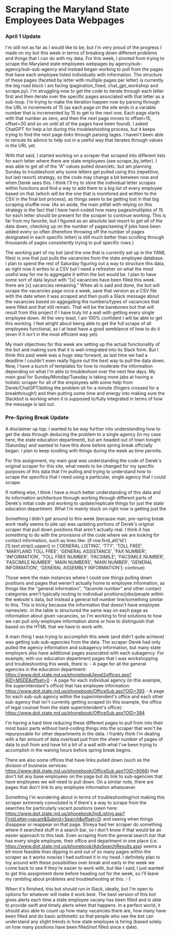 # Scraping the Maryland State Employees Data Webpages

### April 1 Update

I'm still not as far as I would like to be, but I'm very proud of the progress I made on my bot this week in terms of breaking down different problems and things that I can do with my data. For this week, I pivoted from trying to scrape the Maryland state employees webpages by agency/sub-agency/sub-sub-agency and instead began working to pull from the pages that have each employee listed individually with information. The structure of these pages (faceted by letter with multiple pages per letter) is currently the big road block I am facing (pagination_fixed, chat_gpt_workshop and scrape.py). I'm struggling now to get the code to iterate through each letter first and then iterate over the specific pages associated with that letter as a sub-loop. I'm trying to make the iteration happen now by parsing through the URL in increments of 15 (as each page on the site ends in a variable number that is incremented by 15 to get to the next one. Each page starts with that number as zero, and then the next page moves to offset=15, offset=30 and so on until all of the pages have been found). I asked ChatGPT for help a lot during this troubleshooting process, but it keeps trying to find the next page *links* through parsing <a> tages. I haven't been able to reroute its advice to help out in a useful way that iterates through values in the URL yet.

With that said, I started working on a scraper that scraped into different lists for each letter where there are state employees (see scrape_by_letter). I was able to get all of the "A" values pulled down/etc. but am planning Sunday to troubleshoot why some letters get pulled using this (repetitive, but last resort) strategy, so the code may change a bit between now and when Derek sees this. I think I'll try to store the individual letter scrapes within functions and find a way to add them to a big list of every employee based on that (which will be the one that is monitored and written to the CSV in the final bot process), as things seem to be getting lost in that big scraping shuffle now. 
    (As an aside, the main pitfall with relying on this strategy is the fact that I have hard-coded how many pages/multiples of 15 for each letter should be present for the scraper to continue working. This is far from my favorite, but I figured as an absolute last resort to get *all* of the data down, checking up on the number of pages/seeing if jobs have been added every so often (therefore throwing off the number of pages designated in each specific letter) is still much better than scrolling through thousands of pages consistently trying to pull specific rows.)

The working part of my bot (and the one that is currently set up in the YAML files) is one that just pulls the vacancies from the state employee database. I plan to spend the rest of Saturday figuring out a way to structure this data, as right now it writes to a CSV but I need a refresher on what the most useful way for me to aggregate it within the bot would be. I plan to have some sort of data layout with "[x] vacancies have been filled this week. there are [x] vacancies remaining." When all is said and done, the bot will scrape the vacancies page once a week, save that version as a CSV file with the date when it was scraped and then push a Slack message about the vacancies based on aggegating the numbers/types of vacancies that were filled and that still remain. That will be the barebones bot that will result from this project if I have truly hit a wall with getting every single employee down. At the very least, I am 100% confident I will be able to get this working. I feel alright about being able to get the full scrape of all employees functional, as I at least have a good semblance of how to do it (even if it isn't in the most efficient way yet).

My main objectives for this week are setting up the actual functionality of the bot and making sure that it is well-integrated into its Slack form. But I think this past week was a huge step forward, as last time we had a deadline I couldn't even really figure out the best way to pull the data down. Now, I have a bunch of templates for how to moderate the information depending on what I'm able to troubleshoot over the next few days. My main goal for Sunday/Monday/Tuesday is taking more jabs at having a holistic scraper for all of the employees with some help from Derek/ChatGPT/letting the problem sit for a minute (fingers crossed for a breakthrough!) and then putting some time and energy into making sure the Slackbot is working when it is supposed to/fully integrated in terms of how the message is laid out. 

### Pre-Spring Break Update

A disclaimer up top: I wanted to be way further into understanding how to get the data through deducing the problem to a single agency (in my case here, the state education department), but am headed out of town tonight (Saturday) and wanted to have this done before spring break officially began. I plan to keep toodling with things during the week as time permits.

For this assignment, my main goal was understanding the code of Derek's original scraper for this site, what needs to be changed for my specific purposes of this data that I'm pulling and trying to understand how to scrape the specifics that I need using a particular, single agency that I could scrape.

If nothing else, I think I have a much better understanding of this data and its information architecture through working through different parts of Derek's initial code and working to update/replicate things for just the state education department. What I'm mainly stuck on right now is getting just the

Something I didn't get around to this week (because man, pre-spring break work really seems to pile up) was updating portions of Derek's original scraper that pull down positions that aren't actually real. I think it has something to do with the provisions of the code where we are looking for contact information, such as lines like:
    (if row.find_all('td')[1].text.strip().upper() in ['GENERAL LISTING', 'TTY', 'TOLL FREE', 'MARYLAND TOLL FREE', 'GENERAL ASSISTANCE', 'FAX NUMBER', 'INFORMATION', 'TOLL FREE NUMBER', 'FACSIMILE', 'FACSIMILE NUMBER', 'FASCIMILE NUMBER', 'MAIN NUMBERS', 'MAIN NUMBER', 'GENERAL INFORMATION', 'GENERAL ASSEMBLY INFORMATION']:
                continue)

Those were the main instances where I could see things pulling down positions and pages that weren't actually home to employee information, as things like the "general information", "facsmile number" and other contact categories aren't typically routing to individual positions/jobs/people within the website's data, but instead a general toll number line/something similar to this. This is tricky because the information that doesn't have employee names/etc. in the table is structured the same way on each page as information about given vacancies, so I'm working to find solutions to how we can pull only employee information alone or how to distinguish that based on the HTML that we have to work with.

A main thing I was trying to accomplish this week (and didn't quite achieve) was getting sub-sub-agencies from the data. The scraper Derek had only pulled the agency information and subagency information, but many state employers also have additional pages associated with each subagency. For example, with our education department pages that I was workshopping and troubleshooting this week, there is:
    - A page for all the general agencies in the education department: https://www.doit.state.md.us/phonebook/level2offices.asp?AID=MSDE&offset=0
    - A page for each individual agency (in this example, the superintendant's office) that has employee information: https://www.doit.state.md.us/phonebook/OfficeSub.asp?OID=393
    - A page for each sub-sub agency within the superintendent's office and each other sub-agency that isn't currently getting scraped (in this example, the office of legal counsel from the state superintendent's office): https://www.doit.state.md.us/phonebook/OfficeSub.asp?OID=394

I'm having a hard time reducing these different pages to pull from into their most basic parts without hard-coding things into the scraper that won't be repurposable for other departments in the data. I frankly think I'm dealing with a fair amount of data overload just from the sheer number of pages of data to pull from and have hit a bit of a wall with what I've been trying to accomplish in the waning hours before spring break begins. 

There are also some offices that have links pulled down (such as the division of business services: https://www.doit.state.md.us/phonebook/OfficeSub.asp?OID=8066) that don't list any base employees on the page but do link to sub-agencies that have employees we will need to pull down. On a similar note, there are pages that don't link to any employee information whatsoever.

Something I'm wondering about in terms of troubleshooting/not making this scraper extremely convoluted is if there's a way to scrape from the searches for particularly vacant positions (seen here: https://www.doit.state.md.us/phonebook/IndListing.asp?FirstLetter=vacant&Submit=Search&offset=0) and seeing when things disappear or reappear on that page. Shreya had her scraper do something where it searched stuff in a search bar, so I don't know if that would be an easier approach to this task. Even scraping from the general search bar that has every single employee, their office and department in one place (i.e. https://www.doit.state.md.us/phonebook/AdvSearchResults.asp) seems a bit more feasible than dipping in and out of so many pages within the scraper as it works now/as I had outlined it in my head. I definitely plan to toy around with these possibilities over break and early in the week we come back to see if they're easier to work with, but like I said, I just wanted to get this assignment done before heading out for the week, so I'll leave my rambling about problems and troubleshooting at this. :-)

When it's finished, this bot should run in Slack, ideally, but I'm open to options for whatever will make it work best. The best version of this bot gives alerts each time a state employee vacany has been filled and is able to provide swift and timely alerts when that happens. In a perfect world, it should also able to count up how many vacancies there are, how many have been filled and do basic arithmetic so that people who see the bot can understand any slight trends in how state employee is hiring (based solely on how many positions have been filled/not filled since x date). 